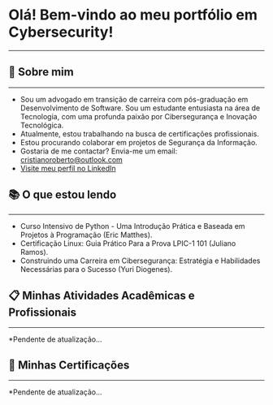 # Olá! Bem-vindo ao meu portfólio em Cybersecurity!
***


## 👤 Sobre mim
***
- Sou um advogado em transição de carreira com pós-graduação em Desenvolvimento de Software. Sou um estudante entusiasta na área de Tecnologia, com uma profunda paixão por Cibersegurança e Inovação Tecnológica.
-	Atualmente, estou trabalhando na busca de certificações profissionais.
-	Estou procurando colaborar em projetos de Segurança da Informação.
- Gostaria de me contactar? Envia-me um email: cristianoroberto@outlook.com
- [Visite meu perfil no LinkedIn](https://www.linkedin.com/in/cristianoroberto/)

## 📚 O que estou lendo
***
- Curso Intensivo de Python - Uma Introdução Prática e Baseada em Projetos à Programação (Eric Matthes).
- Certificação Linux: Guia Prático Para a Prova LPIC-1 101 (Juliano Ramos).
- Construindo uma Carreira em Cibersegurança: Estratégia e Habilidades Necessárias para o Sucesso (Yuri Diogenes).

## 📋 Minhas Atividades Acadêmicas e Profissionais
***
*Pendente de atualização...


## 📃 Minhas Certificações
***
*Pendente de atualização...
